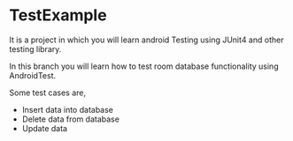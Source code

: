 # TestExample
It is a project in which you will learn android Testing using JUnit4 and other testing library.

In this branch you will learn how to test room database functionality using AndroidTest.

Some test cases are, 
- Insert data into database
- Delete data from database
- Update data 

